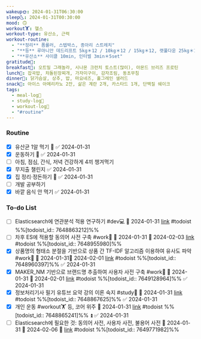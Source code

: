 ```yaml
---
wakeup🌞: 2024-01-31T06:30:00
sleep🌜: 2024-01-31T00:30:00
mood: 🙃
workout🏋️: 헬스
workout-type: 유산소, 근력
workout-routine:
  - "**정리** 폼롤러, 스텝박스, 종아리 스트레치"
  - "**등** 루마니안 데드리프트 5kg＊12 / 10kg＊12 / 15kg＊12, 랫풀다운 25kg＊12＊3set, 어시스트 풀업 102.5kg＊12＊3set "
  - "**유산소** 사이클 10min, 인터벌 3min＊5set"
gratitude🙏: 
breakfast🍳: 오트밀 그래놀라, 시나몬 크런치 토스트(많이), 아몬드 브리즈 프로틴
lunch🍚: 잡곡밥, 차돌된장찌개, 가자미구이, 감자조림, 동초무침
dinner🥗: 닭가슴살, 상추, 밥, 마요네즈, 홀그레인 샐러드
snack🍬: 아이스 아메리카노 2잔, 삶은 계란 2개, 카스타드 1개, 단백질 쉐이크
tags:
  - meal-log📝
  - study-log📓
  - workout-log💪
  - "#routine"
---
```

### Routine 
- [x] 유산균 1알 먹기 🔼 ✅ 2024-01-31
- [x] 운동하기 🔼 ✅ 2024-01-31
- [ ] 아침, 점심, 간식, 저녁 건강하게 4끼 챙겨먹기
- [x] 무지출 챌린지 ✅ 2024-01-31
- [x] 집 정리·정돈하기 🔼 ✅ 2024-01-31
- [ ] 개발 공부하기
- [x] 바깥 음식 안 먹기 ✅ 2024-01-31

### To-do List 
- [ ] Elasticsearch에 연관분석 적용 연구하기 #dev💻 📅 2024-01-31 [link](https://todoist.com/showTask?id=7648863212) #todoist  %%[todoist_id:: 7648863212]%%
- [ ] 차후 ES에 적용할 동의어 사전 구축 #work🏢 🛫 2024-01-31 📅 2024-02-03 [link](https://todoist.com/showTask?id=7648955980) #todoist  %%[todoist_id:: 7648955980]%%
- [x] 상품명의 형태소 분절을 기반으로 상품 간 TF-IDF 알고리즘 이용하여 유사도 파악 #work🏢 🛫 2024-01-31📅 2024-02-01 [link](https://todoist.com/showTask?id=7648960397) #todoist  %%[todoist_id:: 7648960397]%% ✅ 2024-01-31
- [x] MAKER_NM 기반으로 브랜드명 추출하여 사용자 사전 구축 #work🏢 🛫 2024-01-31 📅 2024-02-01 [link](https://todoist.com/showTask?id=7649128964) #todoist  %%[todoist_id:: 7649128964]%% ✅ 2024-01-31
- [x] 정보처리기사 필기 유튜브 요약 강의 이론 숙지 #study📓 📅 2024-01-31 [link](https://todoist.com/showTask?id=7648867625) #todoist  %%[todoist_id:: 7648867625]%% ✅ 2024-01-31
- [x] 개인 운동 #workout🏋️ 등, 코어 위주 📅 2024-01-31 [link](https://todoist.com/showTask?id=7648865241) #todoist  %%[todoist_id:: 7648865241]%% ⏫ ✅ 2024-01-31
- [ ] Elasticsearch에 필요한 것: 동의어 사전, 사용자 사전, 불용어 사전 🛫 2024-01-31 📅 2024-02-06 🔼 [link](https://todoist.com/showTask?id=7649771982) #todoist  %%[todoist_id:: 7649771982]%%
